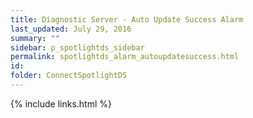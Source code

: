 ```yaml
---
title: ﻿Diagnostic Server - Auto Update Success Alarm
last_updated: July 29, 2016
summary: ""
sidebar: p_spotlightds_sidebar
permalink: spotlightds_alarm_autoupdatesuccess.html
id:
folder: ConnectSpotlightDS
---
```


{% include links.html %}

